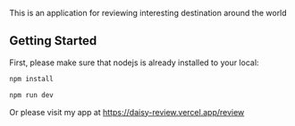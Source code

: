 This is an application for reviewing interesting destination around the world

## Getting Started

First, please make sure that nodejs is already installed to your local:

```bash
npm install

npm run dev
```

Or please visit my app at https://daisy-review.vercel.app/review